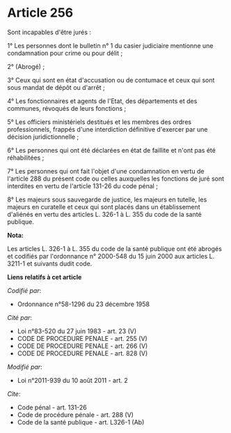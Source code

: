 # Article 256

Sont incapables d'être jurés : 

1° Les personnes dont le bulletin n° 1 du casier judiciaire mentionne une condamnation pour crime ou pour délit ; 

2° (Abrogé) ; 

3° Ceux qui sont en état d'accusation ou de contumace et ceux qui sont sous mandat de dépôt ou d'arrêt ; 

4° Les fonctionnaires et agents de l'Etat, des départements et des communes, révoqués de leurs fonctions ; 

5° Les officiers ministériels destitués et les membres des ordres professionnels, frappés d'une interdiction définitive
d'exercer par une décision juridictionnelle ; 

6° Les personnes qui ont été déclarées en état de faillite et n'ont pas été réhabilitées ; 

7° Les personnes qui ont fait l'objet d'une condamnation en vertu de l'article 288 du présent code ou celles auxquelles les
fonctions de juré sont interdites en vertu de l'article 131-26 du code pénal ; 

8° Les majeurs sous sauvegarde de justice, les majeurs en tutelle, les majeurs en curatelle et ceux qui sont placés dans un
établissement d'aliénés en vertu des articles L. 326-1 à L. 355 du code de la santé publique.

**Nota:**

Les articles L. 326-1 à L. 355 du code de la santé publique ont été abrogés et codifiés par l'ordonnance n° 2000-548 du 15
juin 2000 aux articles L. 3211-1 et suivants dudit code.

**Liens relatifs à cet article**

_Codifié par_:

  - Ordonnance n°58-1296 du 23 décembre 1958

_Cité par_:

  - Loi n°83-520 du 27 juin 1983 - art. 23 (V)
  - CODE DE PROCEDURE PENALE - art. 255 (V)
  - CODE DE PROCEDURE PENALE - art. 266 (V)
  - CODE DE PROCEDURE PENALE - art. 828 (V)

_Modifié par_:

  - Loi n°2011-939 du 10 août 2011 - art. 2

_Cite_:

  - Code pénal - art. 131-26
  - Code de procédure pénale - art. 288 (V)
  - Code de la santé publique - art. L326-1 (Ab)
